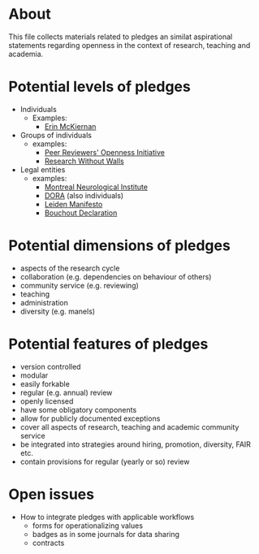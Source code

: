 # About

This file collects materials related to pledges an similat aspirational statements regarding openness in the context of research, teaching and academia.

# Potential levels of pledges

* Individuals
  - Examples:
    - [Erin McKiernan](https://twitter.com/emckiernan13/status/668885842094522369)
* Groups of individuals
  - examples:
    - [Peer Reviewers' Openness Initiative](https://opennessinitiative.org/)
    - [Research Without Walls](http://www.researchwithoutwalls.org/451)
* Legal entities
  - examples:
    - [Montreal Neurological Institute](https://openscienceneuro.org/)
    - [DORA](https://sfdora.org/signers/) (also individuals)
    - [Leiden Manifesto](http://www.leidenmanifesto.org/)
    - [Bouchout Declaration](http://www.bouchoutdeclaration.org/signatories/organizations/)

# Potential dimensions of pledges

* aspects of the research cycle
* collaboration (e.g. dependencies on behaviour of others)
* community service (e.g. reviewing)
* teaching
* administration
* diversity (e.g. manels)

# Potential features of pledges

* version controlled
* modular
* easily forkable
* regular (e.g. annual) review
* openly licensed
* have some obligatory components
* allow for publicly documented exceptions
* cover all aspects of research, teaching and academic community service
* be integrated into strategies around hiring, promotion, diversity, FAIR etc.
* contain provisions for regular (yearly or so) review

# Open issues
* How to integrate pledges with applicable workflows
  - forms for operationalizing values
  - badges as in some journals for data sharing
  - contracts
